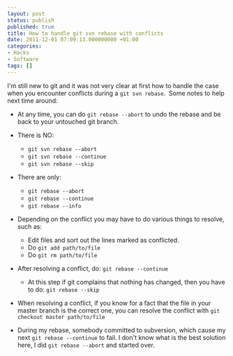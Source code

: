 ```yaml
---
layout: post
status: publish
published: true
title: How to handle git svn rebase with conflicts
date: 2011-12-01 07:09:13.000000000 +01:00
categories:
- Hacks
- Software
tags: []
---
```

I'm still new to git and it was not very clear at first how to handle the case when you encounter conflicts during a `git svn rebase`.  Some notes to help next time around:

- At any time, you can do `git rebase --abort` to undo the rebase and be back to your untouched git branch.
- There is NO:

	- `git svn rebase --abort`
	- `git svn rebase --continue`
	- `git svn rebase --skip`

- There are only:

	- `git rebase --abort`
	- `git rebase --continue`
	- `git rebase --info`

- Depending on the conflict you may have to do various things to resolve, such as:

	- Edit files and sort out the lines marked as conflicted.
	- Do `git add path/to/file`
	- Do `git rm path/to/file`

- After resolving a conflict, do: `git rebase --continue`

	- At this step if git complains that nothing has changed, then you have to do: `git rebase --skip`

- When resolving a conflict, if you know for a fact that the file in your master branch is the correct one, you can resolve the conflict with `git checkout master path/to/file`
- During my rebase, somebody committed to subversion, which cause my next `git rebase --continue` to fail. I don't know what is the best solution here, I did `git rebase --abort` and started over.

